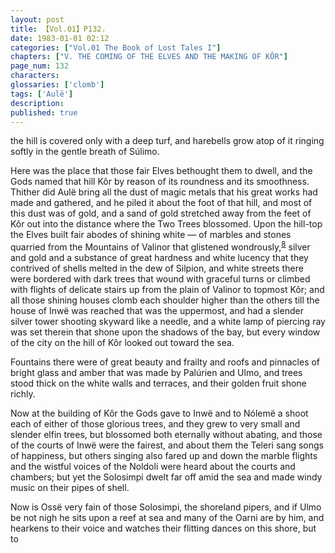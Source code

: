 ```yaml
---
layout: post
title: 【Vol.01】P132.
date: 1983-01-01 02:12
categories: ["Vol.01 The Book of Lost Tales I"]
chapters: ["V. THE COMING OF THE ELVES AND THE MAKING OF KÔR"]
page_num: 132
characters: 
glossaries: ['clomb']
tags: ['Aulë']
description: 
published: true
---
```


<p style="text-indent: 0;">
the hill is covered only with a deep turf, and harebells grow atop of it ringing softly in the gentle breath of Súlimo.
</p>

Here was the place that those fair Elves bethought them to dwell, and the Gods named that hill Kôr by reason of its roundness and its smoothness. Thither did Aulë bring all the dust of magic metals that his great works had made and gathered, and he piled it about the foot of that hill, and most of this dust was of gold, and a sand of gold stretched away from the feet of Kôr out into the distance where the Two Trees blossomed. Upon the hill-top the Elves built fair abodes of shining white — of marbles and stones quarried from the Mountains of Valinor that glistened wondrously,<SUP>[8]({{site.baseurl}}/vol01-p140)</SUP> silver and gold and a substance of great hardness and white lucency that they contrived of shells melted in the dew of Silpion, and white streets there were bordered with dark trees that wound with graceful turns or climbed with flights of delicate stairs up from the plain of Valinor to topmost Kôr; and all those shining houses clomb each shoulder higher than the others till the house of Inwë was reached that was the uppermost, and had a slender silver tower shooting skyward like a needle, and a white lamp of piercing ray was set therein that shone upon the shadows of the bay, but every window of the city on the hill of Kôr looked out toward the sea.

Fountains there were of great beauty and frailty and roofs and pinnacles of bright glass and amber that was made by Palúrien and Ulmo, and trees stood thick on the white walls and terraces, and their golden fruit shone richly.

Now at the building of Kôr the Gods gave to Inwë and to Nólemë a shoot each of either of those glorious trees, and they grew to very small and slender elfin trees, but blossomed both eternally without abating, and those of the courts of Inwë were the fairest, and about them the Teleri sang songs of happiness, but others singing also fared up and down the marble flights and the wistful voices of the Noldoli were heard about the courts and chambers; but yet the Solosimpi dwelt far off amid the sea and made windy music on their pipes of shell.

Now is Ossë very fain of those Solosimpi, the shoreland pipers, and if Ulmo be not nigh he sits upon a reef at sea and many of the Oarni are by him, and hearkens to their voice and watches their flitting dances on this shore, but to

